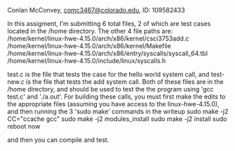 Conlan McConvey, comc3467@colorado.edu, ID: 109582433

In this assigment, I'm submitting 6 total files, 2 of which are test
cases located in the /home directory. The other 4 file paths are:
/home/kernel/linux-hwe-4.15.0/arch/x86/kernel/csci3753add.c
/home/kernel/linux-hwe-4.15.0/arch/x86/kernel/Makefile
/home/kernel/linux-hwe-4.15.0/arch/x86/entry/syscalls/syscall_64.tbl
/home/kernel/linux-hwe-4.15.0/include/linux/syscalls.h

test.c is the file that tests the case for the hello world system
call, and test-new.c is the file that tests the add system call. Both
of these files are in the /home directory, and should be used to test the
the program using 'gcc test.c' and './a.out'. For building these
calls, you must first make the edits to the appropriate files
(assuming you have  access to the linux-hwe-4.15.0), and then running
the 3 'sudo make' commands in the writeup
sudo make -j2 CC="ccache gcc"
sudo make -j2 modules_install
sudo make -j2 install
sudo reboot now

and then you can compile and test.

